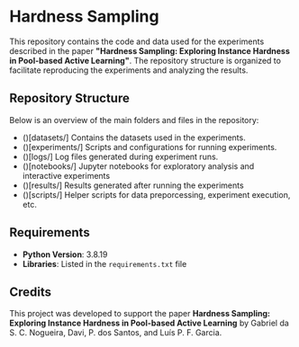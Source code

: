 # Hardness Sampling

This repository contains the code and data used for the experiments described in the paper **"Hardness Sampling: Exploring Instance Hardness in Pool-based Active Learning"**. 
The repository structure is organized to facilitate reproducing the experiments and analyzing the results.

## Repository Structure

Below is an overview of the main folders and files in the repository:
- ()[datasets/] Contains the datasets used in the experiments.
- ()[experiments/] Scripts and configurations for running experiments.
- ()[logs/] Log files generated during experiment runs.
- ()[notebooks/] Jupyter notebooks for exploratory analysis and interactive experiments
- ()[results/] Results generated after running the experiments
- ()[scripts/] Helper scripts for data preporcessing, experiment execution, etc.

## Requirements

- **Python Version**: 3.8.19
- **Libraries**: Listed in the `requirements.txt` file

## Credits

This project was developed to support the paper **Hardness Sampling: Exploring Instance Hardness in Pool-based Active Learning** by Gabriel da S. C. Nogueira, Davi, P. dos Santos, and Luís P. F. Garcia.
